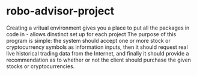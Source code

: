# robo-advisor-project

Creating a vritual environment gives you a place to put all the packages in code in - allows dinstinct set up for each project 
The purpose of this program is simple: the system should accept one or more stock or cryptocurrency symbols as information inputs, then it should request real live historical trading data from the Internet, and finally it should provide a recommendation as to whether or not the client should purchase the given stocks or cryptocurrencies.

